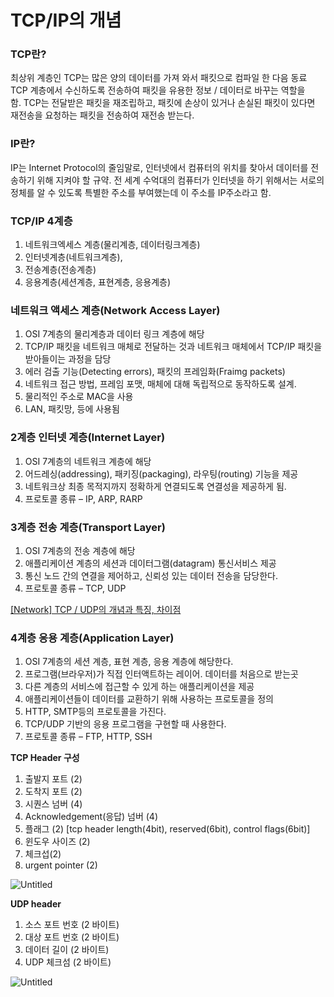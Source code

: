 # TCP/IP의 개념

### **TCP란?**

최상위 계층인 TCP는 많은 양의 데이터를 가져 와서 패킷으로 컴파일 한 다음 동료 TCP 계층에서 수신하도록 전송하여 패킷을 유용한 정보 / 데이터로 바꾸는 역할을 함. TCP는 전달받은 패킷을 재조립하고, 패킷에 손상이 있거나 손실된 패킷이 있다면 재전송을 요청하는 패킷을 전송하여 재전송 받는다.

### **IP란?**

IP는 Internet Protocol의 줄임말로, 인터넷에서 컴퓨터의 위치를 찾아서 데이터를 전송하기 위해 지켜야 할 규약. 전 세계 수억대의 컴퓨터가 인터넷을 하기 위해서는 서로의 정체를 알 수 있도록 특별한 주소를 부여했는데 이 주소를 IP주소라고 함.

### TCP/IP 4계층

1. 네트워크엑세스 계층(물리계층, 데이터링크계층)
2. 인터넷계층(네트워크계층),
3. 전송계층(전송계층)
4. 응용계층(세션계층, 표현계층, 응용계층)

### **네트워크 액세스 계층(Network Access Layer)**

1. OSI 7계층의 물리계층과 데이터 링크 계층에 해당
2. TCP/IP 패킷을 네트워크 매체로 전달하는 것과 네트워크 매체에서 TCP/IP 패킷을 받아들이는 과정을 담당
3. 에러 검출 기능(Detecting errors), 패킷의 프레임화(Fraimg packets)
4. 네트워크 접근 방법, 프레임 포맷, 매체에 대해 독립적으로 동작하도록 설계.
5. 물리적인 주소로 MAC을 사용
6. LAN, 패킷망, 등에 사용됨

### **2계층 인터넷 계층(Internet Layer)**

1. OSI 7계층의 네트워크 계층에 해당
2. 어드레싱(addressing), 패키징(packaging), 라우팅(routing) 기능을 제공
3. 네트워크상 최종 목적지까지 정확하게 연결되도록 연결성을 제공하게 됨.
4. 프로토콜 종류 – IP, ARP, RARP

### **3계층 전송 계층(Transport Layer)**

1. OSI 7계층의 전송 계층에 해당
2. 애플리케이션 계층의 세션과 데이터그램(datagram) 통신서비스 제공
3. 통신 노드 간의 연결을 제어하고, 신뢰성 있는 데이터 전송을 담당한다.
4. 프로토콜 종류 – TCP, UDP

[[Network] TCP / UDP의 개념과 특징, 차이점](https://coding-factory.tistory.com/614)

### **4계층 응용 계층(Application Layer)**

1. OSI 7계층의 세션 계층, 표현 계층, 응용 계층에 해당한다.
2. 프로그램(브라우저)가 직접 인터액트하는 레이어. 데이터를 처음으로 받는곳
3. 다른 계층의 서비스에 접근할 수 있게 하는 애플리케이션을 제공
4. 애플리케이션들이 데이터를 교환하기 위해 사용하는 프로토콜을 정의
5. HTTP, SMTP등의 프로토콜을 가진다.
6. TCP/UDP 기반의 응용 프로그램을 구현할 때 사용한다.
7. 프로토콜 종류 – FTP, HTTP, SSH

**TCP Header 구성**

1. 출발지 포트 (2)
2. 도착지 포트 (2)
3. 시퀀스 넘버 (4)
4. Acknowledgement(응답) 넘버 (4)
5. 플래그 (2) [tcp header length(4bit), reserved(6bit), control flags(6bit)]
6. 윈도우 사이즈 (2)
7. 체크섭(2)
8. urgent pointer (2)

![Untitled](https://s3-us-west-2.amazonaws.com/secure.notion-static.com/013f0b65-af5c-41b2-9a4f-4cf98dfe7eba/Untitled.png)

**UDP header**

1. 소스 포트 번호 (2 바이트)
2. 대상 포트 번호 (2 바이트)
3. 데이터 길이 (2 바이트)
4. UDP 체크섬 (2 바이트)

![Untitled](https://s3-us-west-2.amazonaws.com/secure.notion-static.com/9b8427d5-fd75-43a2-a1bb-5acb73cd7201/Untitled.png)
